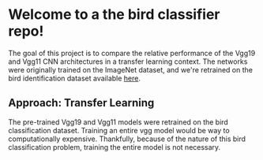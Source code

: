 # Welcome to a the bird classifier repo!

The goal of this project is to compare the relative performance of the Vgg19 and Vgg11 CNN
architectures in a transfer learning context. The networks were originally trained on the
ImageNet dataset, and we're retrained on the bird identification dataset available
[here](https://www.kaggle.com/competitions/birds23sp/data).

## Approach: Transfer Learning

The pre-trained Vgg19 and Vgg11 models were retrained on the bird classification dataset. Training
an entire vgg model would be way to computationally expensive. Thankfully, because of the
nature of this bird classification problem, training the entire model is not necessary. 